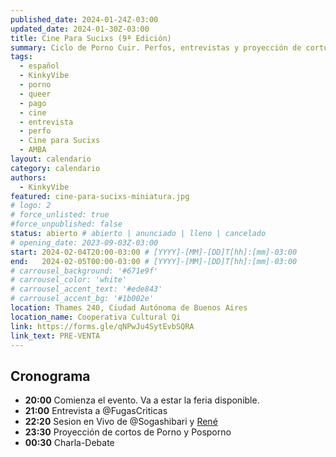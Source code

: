 ```yaml
---
published_date: 2024-01-24Z-03:00
updated_date: 2024-01-30Z-03:00
title: Cine Para Sucixs (9ª Edición)
summary: Ciclo de Porno Cuir. Perfos, entrevistas y proyección de cortos p0rno queer-lgtb. Venite a ver cine sucio y mojarte con nosotres.
tags:
  - español
  - KinkyVibe
  - porno
  - queer
  - pago
  - cine
  - entrevista
  - perfo
  - Cine para Sucixs
  - AMBA
layout: calendario
category: calendario
authors:
  - KinkyVibe
featured: cine-para-sucixs-miniatura.jpg
# logo: 2
# force_unlisted: true
#force_unpublished: false
status: abierto # abierto | anunciado | lleno | cancelado
# opening_date: 2023-09-03Z-03:00
start: 2024-02-04T20:00-03:00 # [YYYY]-[MM]-[DD]T[hh]:[mm]-03:00
end:   2024-02-05T00:00-03:00 # [YYYY]-[MM]-[DD]T[hh]:[mm]-03:00
# carrousel_background: '#671e9f'
# carrousel_color: 'white'
# carrousel_accent_text: '#ede843'
# carrousel_accent_bg: '#1b002e'
location: Thames 240, Ciudad Autónoma de Buenos Aires
location_name: Cooperativa Cultural Qi
link: https://forms.gle/qNPwJu4SytEvbSQRA
link_text: PRE-VENTA
---
```

## Cronograma
- **20:00** Comienza el evento. Va a estar la feria disponible.
- **21:00** Entrevista a @FugasCriticas
- **22:20** Sesion en Vivo de @Sogashibari y [René](https://www.instagram.com/_3n3r_/)
- **23:30** Proyección de cortos de Porno y Posporno
- **00:30** Charla-Debate


